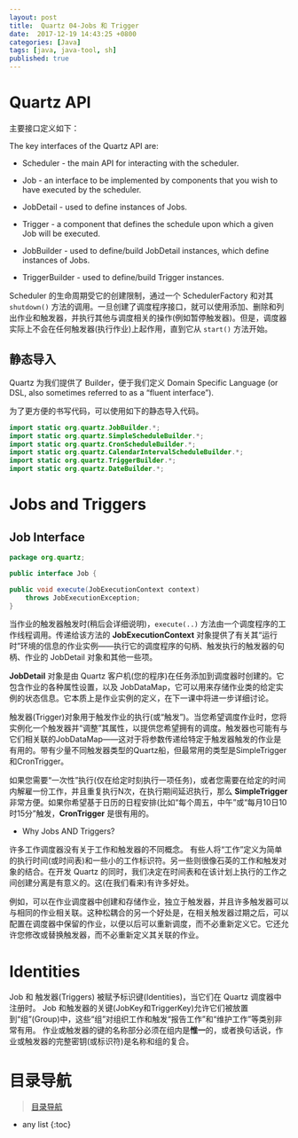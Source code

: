 ```yaml
---
layout: post
title:  Quartz 04-Jobs 和 Trigger
date:  2017-12-19 14:43:25 +0800
categories: [Java]
tags: [java, java-tool, sh]
published: true
---
```


# Quartz API

主要接口定义如下：

The key interfaces of the Quartz API are:

- Scheduler - the main API for interacting with the scheduler.

- Job - an interface to be implemented by components that you wish to have executed by the scheduler.

- JobDetail - used to define instances of Jobs.

- Trigger - a component that defines the schedule upon which a given Job will be executed.

- JobBuilder - used to define/build JobDetail instances, which define instances of Jobs.

- TriggerBuilder - used to define/build Trigger instances.

Scheduler 的生命周期受它的创建限制，通过一个 SchedulerFactory 和对其 `shutdown()` 方法的调用。一旦创建了调度程序接口，就可以使用添加、删除和列出作业和触发器，并执行其他与调度相关的操作(例如暂停触发器)。但是，调度器实际上不会在任何触发器(执行作业)上起作用，直到它从 `start()` 方法开始。

## 静态导入

Quartz 为我们提供了 Builder，便于我们定义  Domain Specific Language (or DSL, also sometimes referred to as a “fluent interface”). 

为了更方便的书写代码，可以使用如下的静态导入代码。

```java
import static org.quartz.JobBuilder.*;
import static org.quartz.SimpleScheduleBuilder.*;
import static org.quartz.CronScheduleBuilder.*;
import static org.quartz.CalendarIntervalScheduleBuilder.*;
import static org.quartz.TriggerBuilder.*;
import static org.quartz.DateBuilder.*;
```


# Jobs and Triggers

## Job Interface

```java
package org.quartz;

public interface Job {

public void execute(JobExecutionContext context)
    throws JobExecutionException;
}
```

当作业的触发器触发时(稍后会详细说明)，`execute(..)` 方法由一个调度程序的工作线程调用。传递给该方法的 **JobExecutionContext** 对象提供了有关其“运行时”环境的信息的作业实例——执行它的调度程序的句柄、触发执行的触发器的句柄、作业的 JobDetail 对象和其他一些项。


**JobDetail** 对象是由 Quartz 客户机(您的程序)在任务添加到调度器时创建的。它包含作业的各种属性设置，以及 JobDataMap，它可以用来存储作业类的给定实例的状态信息。它本质上是作业实例的定义，在下一课中将进一步详细讨论。


触发器(Trigger)对象用于触发作业的执行(或“触发”)。当您希望调度作业时，您将实例化一个触发器并“调整”其属性，以提供您希望拥有的调度。触发器也可能有与它们相关联的JobDataMap——这对于将参数传递给特定于触发器触发的作业是有用的。带有少量不同触发器类型的Quartz船，但最常用的类型是SimpleTrigger和CronTrigger。


如果您需要“一次性”执行(仅在给定时刻执行一项任务)，或者您需要在给定的时间内解雇一份工作，并且重复执行N次，在执行期间延迟执行，那么 **SimpleTrigger** 非常方便。如果你希望基于日历的日程安排(比如“每个周五，中午”或“每月10日10时15分”触发，**CronTrigger** 是很有用的。


- Why Jobs AND Triggers? 

许多工作调度器没有关于工作和触发器的不同概念。
有些人将“工作”定义为简单的执行时间(或时间表)和一些小的工作标识符。另一些则很像石英的工作和触发对象的结合。在开发 Quartz 的同时，我们决定在时间表和在该计划上执行的工作之间创建分离是有意义的。这(在我们看来)有许多好处。


例如，可以在作业调度器中创建和存储作业，独立于触发器，并且许多触发器可以与相同的作业相关联。这种松耦合的另一个好处是，在相关触发器过期之后，可以配置在调度器中保留的作业，以便以后可以重新调度，而不必重新定义它。它还允许您修改或替换触发器，而不必重新定义其关联的作业。


# Identities

Job 和 触发器(Triggers) 被赋予标识键(Identities)，当它们在 Quartz 调度器中注册时。
Job 和触发器的关键(JobKey和TriggerKey)允许它们被放置到“组”(Group)中，这些“组”对组织工作和触发“报告工作”和“维护工作”等类别非常有用。
作业或触发器的键的名称部分必须在组内是**惟一**的，或者换句话说，作业或触发器的完整密钥(或标识符)是名称和组的复合。

# 目录导航

> [目录导航](https://blog.csdn.net/ryo1060732496/article/details/79794802)


* any list
{:toc}